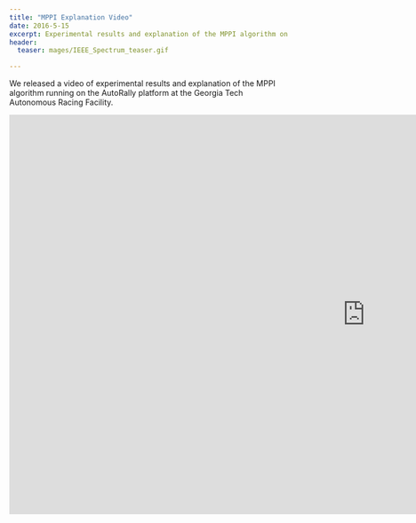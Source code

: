 ```yaml
---
title: "MPPI Explanation Video"
date: 2016-5-15
excerpt: Experimental results and explanation of the MPPI algorithm on the AutoRally platform 
header:
  teaser: mages/IEEE_Spectrum_teaser.gif

---
```


We released a video of experimental results and explanation of the MPPI algorithm running on the AutoRally platform at the Georgia Tech Autonomous Racing Facility.


<iframe width="1280" height="720" src="https://www.youtube.com/embed/1AR2-OHCxsQ" frameborder="0"></iframe>
